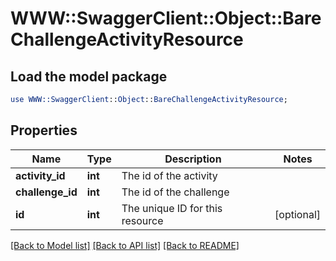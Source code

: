 # WWW::SwaggerClient::Object::BareChallengeActivityResource

## Load the model package
```perl
use WWW::SwaggerClient::Object::BareChallengeActivityResource;
```

## Properties
Name | Type | Description | Notes
------------ | ------------- | ------------- | -------------
**activity_id** | **int** | The id of the activity | 
**challenge_id** | **int** | The id of the challenge | 
**id** | **int** | The unique ID for this resource | [optional] 

[[Back to Model list]](../README.md#documentation-for-models) [[Back to API list]](../README.md#documentation-for-api-endpoints) [[Back to README]](../README.md)


